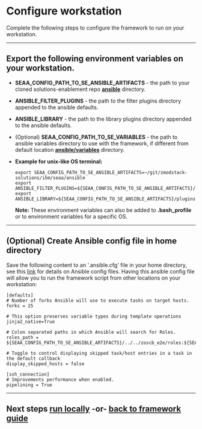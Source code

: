 <!-- #
# Copyright 2023 IBM Inc. All rights reserved
# SPDX-License-Identifier: Apache2.0
# -->

# Configure workstation
Complete the following steps to configure the framework to run on your workstation.

---
## Export the following environment variables on your workstation.
  
  - **SEAA_CONFIG_PATH_TO_SE_ANSIBLE_ARTIFACTS** - the path to your cloned solutions-enablement repo **[ansible](../../ibm/seaa/ansible)** directory.
  - **ANSIBLE_FILTER_PLUGINS** - the path to the filter plugins directory appended to the ansible defaults.
  - **ANSIBLE_LIBRARY** - the path to the library plugins directory appended to the ansible defaults. 

  - (Optional) **SEAA_CONFIG_PATH_TO_SE_VARIABLES** - the path to ansible variables directory to use with the framework, if different from default location **[ansible/variables](../../ibm/seaa/ansible/variables)** directory.<br>

- **Example for unix-like OS terminal:**<br>
    ```
    export SEAA_CONFIG_PATH_TO_SE_ANSIBLE_ARTIFACTS=~/git/zmodstack-solutions/ibm/seaa/ansible
    export ANSIBLE_FILTER_PLUGINS=${SEAA_CONFIG_PATH_TO_SE_ANSIBLE_ARTIFACTS}/plugins/filter:~/.ansible/plugins/filter:/usr/share/ansible/plugins/filter
    export ANSIBLE_LIBRARY=${SEAA_CONFIG_PATH_TO_SE_ANSIBLE_ARTIFACTS}/plugins/validation:~/.ansible/plugins:/usr/share/ansible/plugins

    ```
    **Note:** These environment variables can also be added to **.bash_profile** or to environment variables for a specific OS.

---
## (Optional) Create Ansible config file in home directory    
  
  Save the following content to an '.ansible.cfg' file in your home directory, see this [link](https://docs.ansible.com/ansible/latest/reference_appendices/config.html) for details on Ansible config files. Having this ansible config file will allow you to run the framework script from other locations on your workstation:
  
    
    [defaults]
    # Number of forks Ansible will use to execute tasks on target hosts.
    forks = 25

    # This option preserves variable types during template operations
    jinja2_native=True

    # Colon separated paths in which Ansible will search for Roles.
    roles_path = ${SEAA_CONFIG_PATH_TO_SE_ANSIBLE_ARTIFACTS}/../../zoscb_e2e/roles:${SEAA_CONFIG_PATH_TO_SE_ANSIBLE_ARTIFACTS}/roles

    # Toggle to control displaying skipped task/host entries in a task in the default callback
    display_skipped_hosts = false

    [ssh_connection]
    # Improvements performance when enabled.
    pipelining = True
    
---    
## Next steps [run locally](../guide/run-seaa-locally.md) -or- [back to framework guide](../guide/README.md)
